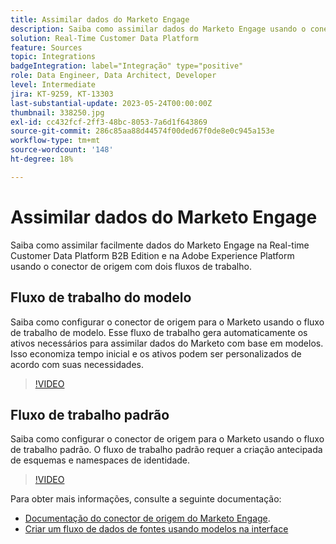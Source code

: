 ```yaml
---
title: Assimilar dados do Marketo Engage
description: Saiba como assimilar dados do Marketo Engage usando o conector de origem com os workflows padrão e de modelo.
solution: Real-Time Customer Data Platform
feature: Sources
topic: Integrations
badgeIntegration: label="Integração" type="positive"
role: Data Engineer, Data Architect, Developer
level: Intermediate
jira: KT-9259, KT-13303
last-substantial-update: 2023-05-24T00:00:00Z
thumbnail: 338250.jpg
exl-id: cc432fcf-2ff3-48bc-8053-7a6d1f643869
source-git-commit: 286c85aa88d44574f00ded67f0de8e0c945a153e
workflow-type: tm+mt
source-wordcount: '148'
ht-degree: 18%

---
```


# Assimilar dados do Marketo Engage

Saiba como assimilar facilmente dados do Marketo Engage na Real-time Customer Data Platform B2B Edition e na Adobe Experience Platform usando o conector de origem com dois fluxos de trabalho.

## Fluxo de trabalho do modelo

Saiba como configurar o conector de origem para o Marketo usando o fluxo de trabalho de modelo. Esse fluxo de trabalho gera automaticamente os ativos necessários para assimilar dados do Marketo com base em modelos. Isso economiza tempo inicial e os ativos podem ser personalizados de acordo com suas necessidades.

>[!VIDEO](https://video.tv.adobe.com/v/3419550?learn=on&enablevpops)

## Fluxo de trabalho padrão

Saiba como configurar o conector de origem para o Marketo usando o fluxo de trabalho padrão. O fluxo de trabalho padrão requer a criação antecipada de esquemas e namespaces de identidade.

>[!VIDEO](https://video.tv.adobe.com/v/338250?learn=on&enablevpops)

Para obter mais informações, consulte a seguinte documentação:
* [Documentação do conector de origem do Marketo Engage](https://experienceleague.adobe.com/docs/experience-platform/sources/connectors/adobe-applications/marketo/marketo.html).
* [Criar um fluxo de dados de fontes usando modelos na interface](https://experienceleague.adobe.com/docs/experience-platform/sources/ui-tutorials/templates.html#)
